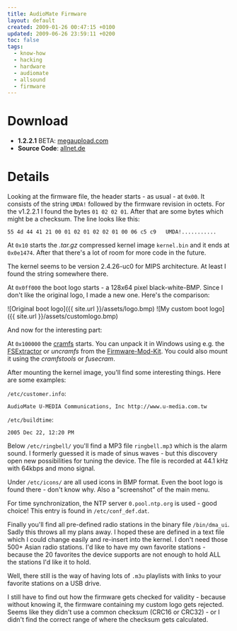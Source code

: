 ```yaml
---
title: AudioMate Firmware
layout: default
created: 2009-01-26 00:47:15 +0100
updated: 2009-06-26 23:59:11 +0200
toc: false
tags:
  - know-how
  - hacking
  - hardware
  - audiomate
  - allsound
  - firmware
---
```

Download
========

* **1.2.2.1** BETA: [megaupload.com](http://www.megaupload.com/de/?d=HTVF7XZA)
* **Source Code**: [allnet.de](http://www.allnet.de/downloads.php?produkt=ALLSOUND)


Details
=======

Looking at the firmware file, the header starts - as usual - at `0x00`. It consists of the string `UMDA!` followed by
the firmware revision in octets. For the v1.2.2.1 I found the bytes `01 02 02 01`. After that are some bytes which
might be a checksum. The line looks like this:

    55 4d 44 41 21 00 01 02 01 02 02 01 00 06 c5 c9   UMDA!...........

At `0x10` starts the *.tar.gz* compressed kernel image `kernel.bin` and it ends at `0x0e1474`. After that there's a lot
of room for more code in the future.

The kernel seems to be version 2.4.26-uc0 for MIPS architecture. At least I found the string somewhere there.

At `0x0ff000` the boot logo starts - a 128x64 pixel black-white-BMP. Since I don't like the original logo, I made a new
one. Here's the comparison:

![Original boot logo]({{ site.url }}/assets/logo.bmp)   ![My custom boot logo]({{ site.url }}/assets/customlogo.bmp)

And now for the interesting part:

At `0x100000` the [cramfs](http://en.wikipedia.org/wiki/cramfs) starts. You can unpack it in Windows using e.g. the
[FSExtractor](https://sourceforge.net/project/showfiles.php?group_id=99199&package_id=108962&release_id=263019) or
*uncramfs* from the [Firmware-Mod-Kit](http://code.google.com/p/firmware-mod-kit/). You could also mount it using the
*cramfstools* or *fusecram*.

After mounting the kernel image, you'll find some interesting things. Here are some examples:

`/etc/customer.info`:

    AudioMate U-MEDIA Communications, Inc http://www.u-media.com.tw

`/etc/buildtime`:

    2005 Dec 22, 12:20 PM

Below `/etc/ringbell/` you'll find a MP3 file `ringbell.mp3` which is the alarm sound. I formerly guessed it is made of
sinus waves - but this discovery open new possibilities for tuning the device. The file is recorded at 44.1 kHz with
64kbps and mono signal.

Under `/etc/icons/` are all used icons in BMP format. Even the boot logo is found there - don't know why. Also a
"screenshot" of the main menu.

For time synchronization, the NTP server `0.pool.ntp.org` is used - good choice! This entry is found in `/etc/conf_def.dat`.

Finally you'll find all pre-defined radio stations in the binary file `/bin/dma_ui`. Sadly this throws all my plans
away. I hoped these are defined in a text file which I could change easily and re-insert into the kernel. I don't need
those 500+ Asian radio stations. I'd like to have my own favorite stations - because the 20 favorites the device
supports are not enough to hold ALL the stations I'd like it to hold.

Well, there still is the way of having lots of `.m3u` playlists with links to your favorite stations on a USB drive.

I still have to find out how the firmware gets checked for validity - because without knowing it, the firmware
containing my custom logo gets rejected. Seems like they didn't use a common checksum (CRC16 or CRC32) - or I didn't
find the correct range of where the checksum gets calculated.
